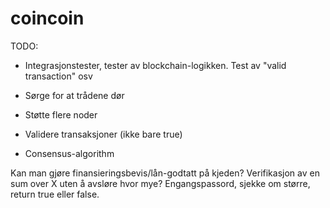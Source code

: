 # coincoin

TODO:
- Integrasjonstester, tester av blockchain-logikken. Test av "valid transaction" osv
- Sørge for at trådene dør
- Støtte flere noder

- Validere transaksjoner (ikke bare true)
- Consensus-algorithm

Kan man gjøre finansieringsbevis/lån-godtatt på kjeden? Verifikasjon av en sum over X uten å avsløre hvor mye?
Engangspassord, sjekke om større, return true eller false.
